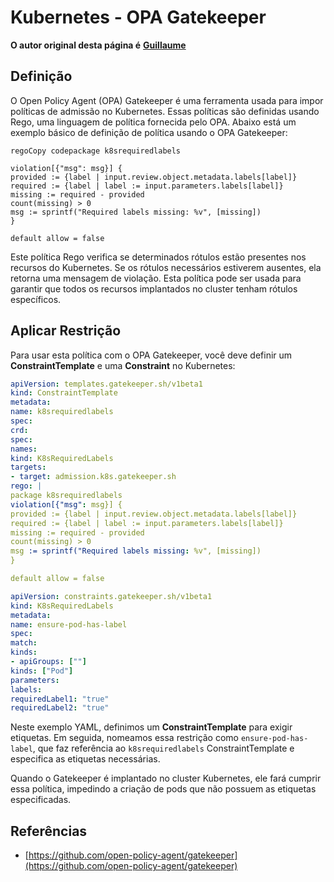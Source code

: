 # Kubernetes - OPA Gatekeeper

**O autor original desta página é** [**Guillaume**](https://www.linkedin.com/in/guillaume-c-ab4b9a196/en)

## Definição

O Open Policy Agent (OPA) Gatekeeper é uma ferramenta usada para impor políticas de admissão no Kubernetes. Essas políticas são definidas usando Rego, uma linguagem de política fornecida pelo OPA. Abaixo está um exemplo básico de definição de política usando o OPA Gatekeeper:
```rego
regoCopy codepackage k8srequiredlabels

violation[{"msg": msg}] {
provided := {label | input.review.object.metadata.labels[label]}
required := {label | label := input.parameters.labels[label]}
missing := required - provided
count(missing) > 0
msg := sprintf("Required labels missing: %v", [missing])
}

default allow = false
```
Este política Rego verifica se determinados rótulos estão presentes nos recursos do Kubernetes. Se os rótulos necessários estiverem ausentes, ela retorna uma mensagem de violação. Esta política pode ser usada para garantir que todos os recursos implantados no cluster tenham rótulos específicos.

## Aplicar Restrição

Para usar esta política com o OPA Gatekeeper, você deve definir um **ConstraintTemplate** e uma **Constraint** no Kubernetes:
```yaml
apiVersion: templates.gatekeeper.sh/v1beta1
kind: ConstraintTemplate
metadata:
name: k8srequiredlabels
spec:
crd:
spec:
names:
kind: K8sRequiredLabels
targets:
- target: admission.k8s.gatekeeper.sh
rego: |
package k8srequiredlabels
violation[{"msg": msg}] {
provided := {label | input.review.object.metadata.labels[label]}
required := {label | label := input.parameters.labels[label]}
missing := required - provided
count(missing) > 0
msg := sprintf("Required labels missing: %v", [missing])
}

default allow = false
```

```yaml
apiVersion: constraints.gatekeeper.sh/v1beta1
kind: K8sRequiredLabels
metadata:
name: ensure-pod-has-label
spec:
match:
kinds:
- apiGroups: [""]
kinds: ["Pod"]
parameters:
labels:
requiredLabel1: "true"
requiredLabel2: "true"
```
Neste exemplo YAML, definimos um **ConstraintTemplate** para exigir etiquetas. Em seguida, nomeamos essa restrição como `ensure-pod-has-label`, que faz referência ao `k8srequiredlabels` ConstraintTemplate e especifica as etiquetas necessárias.

Quando o Gatekeeper é implantado no cluster Kubernetes, ele fará cumprir essa política, impedindo a criação de pods que não possuem as etiquetas especificadas.

## Referências

* [https://github.com/open-policy-agent/gatekeeper](https://github.com/open-policy-agent/gatekeeper)
